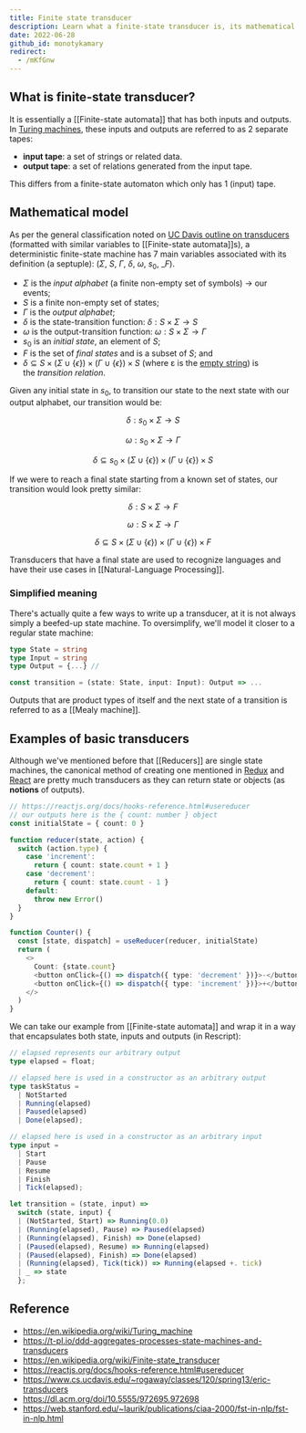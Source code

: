 ```yaml
---
title: Finite state transducer
description: Learn what a finite-state transducer is, its mathematical model, and how it processes inputs to outputs with states, including examples in programming and applications in natural language processing.
date: 2022-06-28
github_id: monotykamary
redirect:
  - /mKfGnw
---
```


## What is finite-state transducer?

It is essentially a [[Finite-state automata]] that has both inputs and outputs. In [Turing machines](https://en.wikipedia.org/wiki/Turing_machine), these inputs and outputs are referred to as 2 separate tapes:

- **input tape**: a set of strings or related data.
- **output tape**: a set of relations generated from the input tape.

This differs from a finite-state automaton which only has 1 (input) tape.

## Mathematical model

As per the general classification noted on [UC Davis outline on transducers](https://www.cs.ucdavis.edu/~rogaway/classes/120/spring13/eric-transducers) (formatted with similar variables to [[Finite-state automata]]s), a deterministic finite-state machine has 7 main variables associated with its definition (a septuple): ($\Sigma$, $S$, $\Gamma$, $\delta$, $\omega$, $s_0$, \_$F$).

- $\Sigma$ is the _input alphabet_ (a finite non-empty set of symbols) -> our events;
- $S$ is a finite non-empty set of states;
- $\Gamma$ is the *output alphabet*;
- $\delta$ is the state-transition function: $\delta: S \times \Sigma \rightarrow S$
- $\omega$ is the output-transition function: $\omega: S \times \Sigma \rightarrow \Gamma$
- $s_0$ is an _initial state_, an element of $S$;
- $F$ is the set of *final states* and is a subset of $S$; and
- $\delta \subseteq S \times (\Sigma \cup \{\epsilon\}) \times (\Gamma \cup \{\epsilon\}) \times S$ (where ε is the [empty string](https://en.wikipedia.org/wiki/Empty_string "Empty string")) is the *transition relation*.

Given any initial state in $s_0$, to transition our state to the next state with our output alphabet, our transition would be:

$$
\delta: s_0 \times \Sigma \rightarrow S
$$

$$
\omega: s_0 \times \Sigma \rightarrow \Gamma
$$

$$
\delta \subseteq s_0 \times (\Sigma \cup \{\epsilon\}) \times (\Gamma \cup \{\epsilon\}) \times S
$$

If we were to reach a final state starting from a known set of states, our transition would look pretty similar:

$$
\delta: S \times \Sigma \rightarrow F
$$

$$
\omega: S \times \Sigma \rightarrow \Gamma
$$

$$
\delta \subseteq S \times (\Sigma \cup \{\epsilon\}) \times (\Gamma \cup \{\epsilon\}) \times F
$$

Transducers that have a final state are used to recognize languages and have their use cases in [[Natural-Language Processing]].

### Simplified meaning

There's actually quite a few ways to write up a transducer, at it is not always simply a beefed-up state machine. To oversimplify, we'll model it closer to a regular state machine:

```typescript
type State = string
type Input = string
type Output = {...} //

const transition = (state: State, input: Input): Output => ...
```

Outputs that are product types of itself and the next state of a transition is referred to as a [[Mealy machine]].

## Examples of basic transducers

Although we've mentioned before that [[Reducers]] are single state machines, the canonical method of creating one mentioned in [Redux](https://redux.js.org/) and [React](https://reactjs.org/docs/hooks-reference.html#usereducer) are pretty much transducers as they can return state or objects (as **notions** of outputs).

```typescript
// https://reactjs.org/docs/hooks-reference.html#usereducer
// our outputs here is the { count: number } object
const initialState = { count: 0 }

function reducer(state, action) {
  switch (action.type) {
    case 'increment':
      return { count: state.count + 1 }
    case 'decrement':
      return { count: state.count - 1 }
    default:
      throw new Error()
  }
}

function Counter() {
  const [state, dispatch] = useReducer(reducer, initialState)
  return (
    <>
      Count: {state.count}
      <button onClick={() => dispatch({ type: 'decrement' })}>-</button>
      <button onClick={() => dispatch({ type: 'increment' })}>+</button>
    </>
  )
}
```

We can take our example from [[Finite-state automata]] and wrap it in a way that encapsulates both state, inputs and outputs (in Rescript):

```typescript
// elapsed represents our arbitrary output
type elapsed = float;

// elapsed here is used in a constructor as an arbitrary output
type taskStatus =
  | NotStarted
  | Running(elapsed)
  | Paused(elapsed)
  | Done(elapsed);

// elapsed here is used in a constructor as an arbitrary input
type input =
  | Start
  | Pause
  | Resume
  | Finish
  | Tick(elapsed);

let transition = (state, input) =>
  switch (state, input) {
  | (NotStarted, Start) => Running(0.0)
  | (Running(elapsed), Pause) => Paused(elapsed)
  | (Running(elapsed), Finish) => Done(elapsed)
  | (Paused(elapsed), Resume) => Running(elapsed)
  | (Paused(elapsed), Finish) => Done(elapsed)
  | (Running(elapsed), Tick(tick)) => Running(elapsed +. tick)
  | _ => state
  };
```

## Reference

- https://en.wikipedia.org/wiki/Turing_machine
- https://t-pl.io/ddd-aggregates-processes-state-machines-and-transducers
- https://en.wikipedia.org/wiki/Finite-state_transducer
- https://reactjs.org/docs/hooks-reference.html#usereducer
- https://www.cs.ucdavis.edu/~rogaway/classes/120/spring13/eric-transducers
- https://dl.acm.org/doi/10.5555/972695.972698
- https://web.stanford.edu/~laurik/publications/ciaa-2000/fst-in-nlp/fst-in-nlp.html
